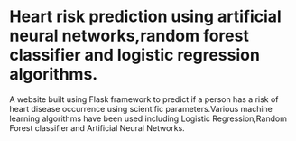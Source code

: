 # Heart risk prediction using artificial neural networks,random forest classifier and logistic regression algorithms.

A website built using Flask framework to predict if a person has a risk of heart disease occurrence using scientific parameters.Various machine learning algorithms have been used including Logistic Regression,Random Forest classifier and Artificial Neural Networks.
